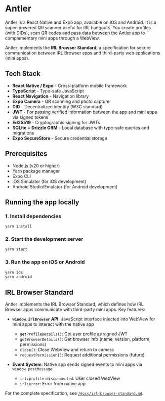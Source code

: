 # Antler

Antler is a React Native and Expo app, available on iOS and Android. It is a super-powered QR scanner useful for IRL hangouts. You create profiles (with DIDs), scan QR codes and pass data between the Antler app to complementary mini apps through a WebView.

Antler implements the **IRL Browser Standard**, a specification for secure communication between IRL Browser apps and third-party web applications (mini apps). 

## Tech Stack

- **React Native / Expo** - Cross-platform mobile framework
- **TypeScript** - Type-safe JavaScript
- **React Navigation** - Navigation library
- **Expo Camera** - QR scanning and photo capture
- **DID** - Decentralized identity (W3C standard)
- **JWT** - For passing verified information between the app and mini apps via signed tokens
- **Ed25519** - Cryptographic signing for JWTs
- **SQLite + Drizzle ORM** - Local database with type-safe queries and migrations
- **Expo SecureStore** - Secure credential storage

## Prerequisites

- Node.js (v20 or higher)
- Yarn package manager
- Expo CLI
- iOS Simulator (for iOS development)
- Android Studio/Emulator (for Android development)

## Running the app locally

### 1. Install dependencies
```bash
yarn install
```

### 2. Start the development server
```bash
yarn start
```

### 3. Run the app on iOS or Android
```bash
yarn ios
yarn android
```

## IRL Browser Standard

Antler implements the IRL Browser Standard, which defines how IRL Browser apps communicate with third-party mini apps. Key features:

- **`window.irlBrowser` API**: JavaScript interface injected into WebView for mini apps to interact with the native app
  - `getProfileDetails()`: Get user profile as signed JWT
  - `getBrowserDetails()`: Get browser info (name, version, platform, permissions)
  - `close()`: Close WebView and return to camera
  - `requestPermission()`: Request additional permissions (future)

- **Event System**: Native app sends signed events to mini apps via `window.postMessage`
  - `irl:profile:disconnected`: User closed WebView
  - `irl:error`: Error from native app

For the complete specification, see [`/docs/irl-browser-standard.md`](./docs/irl-browser-standard.md).